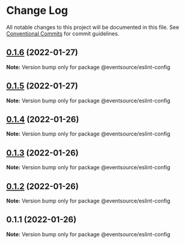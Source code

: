 # Change Log

All notable changes to this project will be documented in this file.
See [Conventional Commits](https://conventionalcommits.org) for commit guidelines.

## [0.1.6](https://github.com/thomasvargiu/eventsource-ts/compare/@eventsource/eslint-config@0.1.4...@eventsource/eslint-config@0.1.6) (2022-01-27)

**Note:** Version bump only for package @eventsource/eslint-config





## [0.1.5](https://github.com/thomasvargiu/eventsource-ts/compare/@eventsource/eslint-config@0.1.4...@eventsource/eslint-config@0.1.5) (2022-01-27)

**Note:** Version bump only for package @eventsource/eslint-config





## [0.1.4](https://github.com/thomasvargiu/eventsource-ts/compare/@eventsource/eslint-config@0.1.3...@eventsource/eslint-config@0.1.4) (2022-01-26)

**Note:** Version bump only for package @eventsource/eslint-config





## [0.1.3](https://github.com/thomasvargiu/eventsource-ts/compare/@eventsource/eslint-config@0.1.2...@eventsource/eslint-config@0.1.3) (2022-01-26)

**Note:** Version bump only for package @eventsource/eslint-config





## [0.1.2](https://github.com/thomasvargiu/eventsource-ts/compare/@eventsource/eslint-config@0.1.1...@eventsource/eslint-config@0.1.2) (2022-01-26)

**Note:** Version bump only for package @eventsource/eslint-config





## 0.1.1 (2022-01-26)

**Note:** Version bump only for package @eventsource/eslint-config
